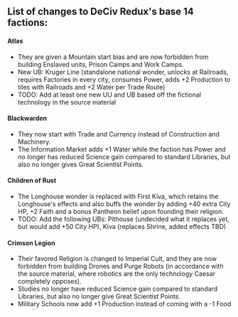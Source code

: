 ## List of changes to DeCiv Redux's base 14 factions:

#### Atlas
- They are given a Mountain start bias and are now forbidden from building Enslaved units, Prison Camps and Work Camps.
- New UB: Kruger Line (standalone national wonder, unlocks at Railroads, requires Factories in every city, consumes Power, adds +2 Production to tiles with Railroads and +2 Water per Trade Route)
- TODO: Add at least one new UU and UB based off the fictional technology in the source material

#### Blackwarden
- They now start with Trade and Currency instead of Construction and Machinery.
- The Information Market adds +1 Water while the faction has Power and no longer has reduced Science gain compared to standard Libraries, but also no longer gives Great Scientist Points.

#### Children of Rust
- The Longhouse wonder is replaced with First Kiva, which retains the Longhouse's effects and also buffs the wonder by adding +40 extra City HP, +2 Faith and a bonus Pantheon belief upon founding their religion.
- TODO: Add the following UBs: Pithouse (undecided what it replaces yet, but would add +50 City HP), Kiva (replaces Shrine, added effects TBD)

#### Crimson Legion
- Their favored Religion is changed to Imperial Cult, and they are now forbidden from building Drones and Purge Robots (in accordance with the source material, where robotics are the only technology Caesar completely opposes).
- Studies no longer have reduced Science gain compared to standard Libraries, but also no longer give Great Scientist Points.
- Military Schools now add +1 Production instead of coming with a -1 Food penalty.
- New UUs:
  - Exploratores (replaces Scout, stronger, starts with Sentry, but has higher production cost)
  - Speculatores (replaces Forward Observer, starts with both tiers of Urban Warfare, double strength when attacking cities, can enter foreign borders without Open Borders treaties, but has higher production cost)
  - Legate (replaces Great General, loses instant Golden Age, builds Outposts + can go on trade missions)
- New UBs:
  - Tribal Unification Initiative (replaces Raider Suppression Initiative, no free Weapons but gives faster Great Generals, added Barbarian recruitment and improved unit training speed)
  - Victory Column (replaces Monument, +15 EXP to new units, +1 Local Happiness during wartime)
  - Crucifixion Fields (standalone, built automatically in annexed cities and unsellable, kills 1 pop, generates Culture but reduces Food/Happiness, awards free Legate)
  - Caesareum (replaces Monastery, adds minor Production bonuses)
- TODO: Add a Distillery replacement that does not provide the Alcohol luxury (drugs/alcohol should be banned in Legion territory in accordance with the source material)

#### Cult of Ignis
- Armor units gain +1 Movement from their UA.
- However, the Temple is nerfed to remove both its bonus to Local Happiness and their instant Pantheon (was formerly a guaranteed Turn 1 Religion via free Great Prophet prior to them being nerfed in the base scenario).
- Fuel Depots are also nerfed: they only add +1 Culture to Oil tiles.
- Sanctums are buffed: they add +1 Faith while the faction has Power and don't have as much of a reduction in Science gain compared to standard Libraries.
- Initiate Schools are nerfed: they lose the added Science yields to Rubble/Ruins and the extra starting XP to new units is only granted to Armor units. However, they add +1 Culture/Faith while the faction has Power.

### Deadrock Clan
- Clubhouses are pushed back to Civil Service where they should be, instead of being available at Secrets of the Past. They also lose the -1 Food penalty, and the +1 Water is a base stat instead of requiring Slaves to be awarded.

#### Hexlock
- They start with fewer free techs now: knowledge of Chemistry is gained, but knowledge of Construction, Machinery and Engineering is lost. The malus on GP generation is removed, and Encrypted Data resources are doubled by their UA.
- Field Scientists are now standalone units, cost 120 Production, and have 2 charges.
- Purge Robot Proto's base Strength increased from 25 to 40, in order to give them a fighting chance.
- Standard Refineries have base yields 1 higher than the base scenario, and also gain adjacency yields (+2 Production when next to strategic resources, +2 of the respective yield when adjacent to their corresponding GI).
- Crystal Refineries gain +1 Water to their base yields and another +1 Water for adjacent Refineries, and +2 Production if built atop a strategic resource, or +4 if that resource is Oil.
- The Heat Plant building is no longer one of their unique components and can be built by everyone.
- Pre-Med Labs have been buffed to carry over the same amount of Food on population increase as the Hospitals they replace.
- Experiment on Survivors now awards a Field Scientist instead of a Great Scientist, gives +2 pop in the capital instead of +1 in all cities, and can only be built in the capital.
- Record Grids have been buffed to give +1 Local Happiness while the faction has Power and remove both the increase to Production cost and reduced Science per pop compared to the Library it replaces.
- Stormfront Center and Overcouncil now cost 150 Production each.
- New UBs:
  - Hexlock Chemical Company (replaces Food Processing Plant, adds Production/Gold yields to Refinery improvements instead of boosting Food and grants the unique Self-Repair promotion to Purge Robots instead of granting Resupply to Personnel units)
  - Advanced Chemical Refinery (standalone, requires Supremacy, doubles Refinery yields for that city and gives Purge Robots access to Chemical Weapons, but costs Coal and Power to build)
- TODO: Port over the entire gimmick rework from a certain other rebalance mod once it's finished, and until the base scenario itself reworks the gimmick

#### The Mariners
- New UUs:
  - Drifter (replaces Worker, doesn't need to embark, can build water improvements, ~31% cheaper to build)
  - Key to the City (replaces Anti-Aircraft Gun, doesn't need to embark, +100% Strength vs cities)
- TODO: Add a Great Admiral and Naval War College replacement

#### New Star
- They are no longer allowed to employ prison labor.
- Mobile Encampment provides more Weapons (2 vs. 1) and can be built in a second city after discovering Munitions, allowing them to move the capital if necessary.
- Gideon Scanner and Rally Station still cannot exist at the same time, nor exist in more than one city, and they are more expensive, costing 150 Production each.
- New UU: Rapid Response Squad (replaces Forward Observer, starts with Gas Mask and Medic I/II, 75% strength on defense, can sacrifice itself to clear Fallout, more expensive to build)
- New UBs:
  - Soup Kitchen (replaces Prison Camp, +2 Food, +1 Local Happiness, removes extra unhappiness from annexed cities, does not provide Slaves, can be built in the same city as Emergency Response Network)
  - Triage (replaces Work Camp, +10 unit healing for units adjacent to the city, +15% Production towards "support" units, +1 Local Happiness restored at Voting Rights, does not consume Slaves)
  - Emergency Response Network (replaces Listening Post, adds 1 Administrator slot instead of +1 Local Happiness, adds protection from nukes, can be built in the same city as Soup Kitchen)
  - Medical School (replaces Public School, requires a Hospital instead of a Library, awards Medic II to new units and adds +1 Local Happiness while the faction has Power)
- TODO: Add some way for them to liberate Slaves provided by City-States/Great Improvements

#### The Patriots
- New UU: The Last Minute (replaces Nuclear Missile, 15% cheaper to build; need to rename this UU later)

#### Proklyatyye
- Five-Year Plan and Gulag have been renamed to State Assembly and Politburo and their Production cost has been increased by 50 each.
- New UU: Super Mutant (replaces Exo-Trooper, available earlier at Nuclear Fission but requires Atomgrad Project, consumes 2 Uranium + 1 Weapons, loses paradrop)
- New UBs:
  - Zemlyanka (replaces Food Store, adds +50 City HP)
  - Kolkhoz (replaces Greenhouse, higher maintenance cost, adds 2 Production along with an extra Farmer slot and 1 Production to each Farmer in the city)
  - Corrective Colony (replaces Prison Camp, harsher Food penalties but provides 2 extra Slaves, and the penalties are negated by Politburo)
  - Gulag (now replaces Work Camp, lower baseline Production bonuses but adds 1 Production to Food source tiles)
  - Atomgrad Project (replaces Manhattan Project, enables Super Mutants and doubles Uranium resources)
